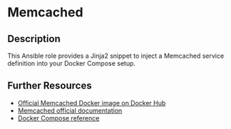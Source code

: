 # Memcached

## Description

This Ansible role provides a Jinja2 snippet to inject a Memcached service definition into your Docker Compose setup.

## Further Resources

- [Official Memcached Docker image on Docker Hub](https://hub.docker.com/_/memcached)  
- [Memcached official documentation](https://memcached.org/)  
- [Docker Compose reference](https://docs.docker.com/compose/compose-file/)

